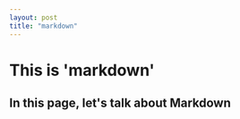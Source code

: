 ```yaml
---
layout: post
title: "markdown"
---
```


# This is 'markdown'
## In this page, let's talk about Markdown
